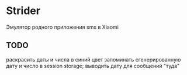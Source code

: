 # Strider
Эмулятор родного приложения sms в Xiaomi

## TODO
раскрасить даты и числа в синий цвет
запоминать сгенерированную дату и число в session storage;
выводить дату для сообщений "туда"

